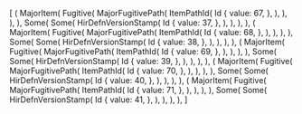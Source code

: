 [
    (
        MajorItem(
            Fugitive(
                MajorFugitivePath(
                    ItemPathId(
                        Id {
                            value: 67,
                        },
                    ),
                ),
            ),
        ),
        Some(
            Some(
                HirDefnVersionStamp(
                    Id {
                        value: 37,
                    },
                ),
            ),
        ),
    ),
    (
        MajorItem(
            Fugitive(
                MajorFugitivePath(
                    ItemPathId(
                        Id {
                            value: 68,
                        },
                    ),
                ),
            ),
        ),
        Some(
            Some(
                HirDefnVersionStamp(
                    Id {
                        value: 38,
                    },
                ),
            ),
        ),
    ),
    (
        MajorItem(
            Fugitive(
                MajorFugitivePath(
                    ItemPathId(
                        Id {
                            value: 69,
                        },
                    ),
                ),
            ),
        ),
        Some(
            Some(
                HirDefnVersionStamp(
                    Id {
                        value: 39,
                    },
                ),
            ),
        ),
    ),
    (
        MajorItem(
            Fugitive(
                MajorFugitivePath(
                    ItemPathId(
                        Id {
                            value: 70,
                        },
                    ),
                ),
            ),
        ),
        Some(
            Some(
                HirDefnVersionStamp(
                    Id {
                        value: 40,
                    },
                ),
            ),
        ),
    ),
    (
        MajorItem(
            Fugitive(
                MajorFugitivePath(
                    ItemPathId(
                        Id {
                            value: 71,
                        },
                    ),
                ),
            ),
        ),
        Some(
            Some(
                HirDefnVersionStamp(
                    Id {
                        value: 41,
                    },
                ),
            ),
        ),
    ),
]